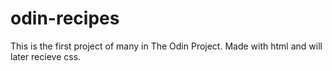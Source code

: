 # odin-recipes

This is the first project of many in The Odin Project.
Made with html and will later recieve css.

